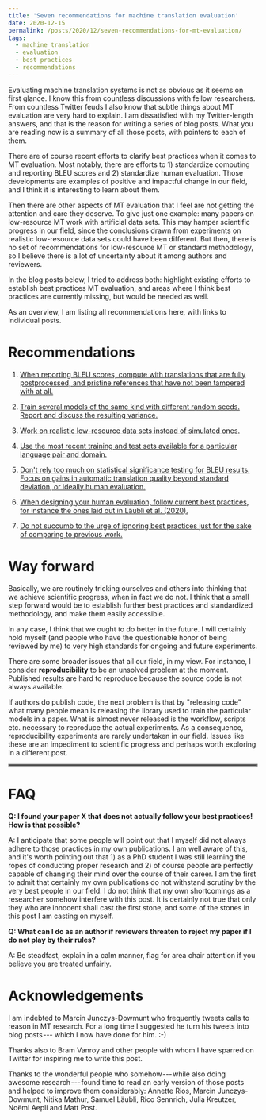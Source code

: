 ```yaml
---
title: 'Seven recommendations for machine translation evaluation'
date: 2020-12-15
permalink: /posts/2020/12/seven-recommendations-for-mt-evaluation/
tags:
  - machine translation
  - evaluation
  - best practices
  - recommendations
---
```


Evaluating machine translation systems is not as obvious as it seems on first glance. I know this from countless discussions with fellow researchers.
From countless Twitter feuds I also know that subtle things about MT evaluation are very hard to explain. I am dissatisfied with my Twitter-length answers,
and that is the reason for writing a series of blog posts. What you are reading now is a summary of all those posts, with pointers to each of them.

There are of course recent efforts to clarify best practices when it comes to MT evaluation. Most notably, there are efforts to 1) standardize computing and
reporting BLEU scores and 2) standardize human evaluation. Those developments are examples of positive and impactful change in our field, and I think it is interesting
to learn about them.

Then there are other aspects of MT evaluation that I feel are not getting the attention and care they deserve. To give just one example: many papers on
low-resource MT work with artificial data sets. This may hamper scientific progress in our field, since the conclusions drawn from experiments on realistic
low-resource
data sets could have been different. But then, there is no set of recommendations for low-resource MT or standard methodology, so I believe there is a lot
of uncertainty about it among authors and reviewers. 

In the blog posts below, I tried to address both: highlight existing efforts to establish best practices MT evaluation, and areas where I think best practices are
currently missing, but would be needed as well.

As an overview, I am listing all recommendations here, with links to individual posts.

Recommendations
===============

1. [When reporting BLEU scores, compute with translations that are fully postprocessed, and pristine references that have not been tampered with at all.](https://bricksdont.github.io/posts/2020/12/computing-and-reporting-bleu-scores/)

2. [Train several models of the same kind with different random seeds. Report and discuss the resulting variance.](https://bricksdont.github.io/posts/2020/12/single-training-runs/)

3. [Work on realistic low-resource data sets instead of simulated ones.](https://bricksdont.github.io/posts/2020/12/simulating-low-resource/)

4. [Use the most recent training and test sets available for a particular language pair and domain.](https://bricksdont.github.io/posts/2020/12/using-old-data/)

5. [Don't rely too much on statistical significance testing for BLEU results. Focus on gains in automatic translation quality beyond standard deviation, or
ideally human evaluation.](https://bricksdont.github.io/posts/2020/12/statistical-significance-testing/)

6. [When designing your human evaluation, follow current best practices, for instance the ones laid out
in Läubli et al. (2020).](https://bricksdont.github.io/posts/2020/12/designing-human-evaluations/)

7. [Do not succumb to the urge of ignoring best practices just for the sake of comparing to
previous work.](https://bricksdont.github.io/posts/2020/12/comparing-to-previous-work/)

Way forward
===========

Basically, we are routinely tricking ourselves and others into thinking that we achieve scientific progress, when in fact we do not. I think that a small step
forward would be to establish further best practices and standardized methodology, and make them easily accessible.

In any case, I think that we ought to do better in the future. I will certainly hold myself (and people who have the questionable honor of being
reviewed by me) to very high standards for ongoing and future experiments.

There are some broader issues that ail our field, in my view. For instance, I consider **reproducibility** to be an unsolved problem at the moment.
Published results are hard to reproduce because the source code is not always available.

If authors do publish code, the next problem is that by "releasing code" what many people mean is releasing the library used to train
the particular models in a paper. What is almost never released is the workflow, scripts etc. necessary to reproduce the actual experiments.
As a consequence, reproducibility experiments are rarely undertaken in our field.
Issues like these are an impediment to scientific progress and perhaps worth exploring in a different post.

<hr style="border:2px solid gray"> </hr>

FAQ
===

**Q: I found your paper X that does not actually follow your best practices! How is that possible?**

A: I anticipate that some people will point out that I myself did not always adhere to those practices in my own publications. I am well aware of this, and it's
worth pointing out that 1) as a PhD student I was still learning the ropes of conducting proper research and 2) of course people are perfectly capable of changing
their mind over the course of their career. I am the first to admit that certainly my own publications do not withstand scrutiny by the very best people in our field.
I do not think that my own shortcomings as a researcher somehow interfere with this post. It is certainly not true that only they who are innocent shall cast the
first stone, and some of the stones in this post I am casting on myself.

**Q: What can I do as an author if reviewers threaten to reject my paper if I do not play by their rules?**

A: Be steadfast, explain in a calm manner, flag for area chair attention if you believe you are treated unfairly.


Acknowledgements
================

I am indebted to Marcin Junczys-Dowmunt who frequently tweets calls to reason in MT research. For a long time I suggested he turn his tweets into blog posts ---
which I now have done for him. :-)

Thanks also to Bram Vanroy and other people with whom I have sparred on Twitter for inspiring me to write this post.

Thanks to the wonderful people who somehow --- while also doing awesome research --- found time to read an early version of those posts and helped to improve them considerably:
Annette Rios, Marcin Junczys-Dowmunt, Nitika Mathur, Samuel Läubli, Rico Sennrich, Julia Kreutzer, Noëmi Aepli and Matt Post.
